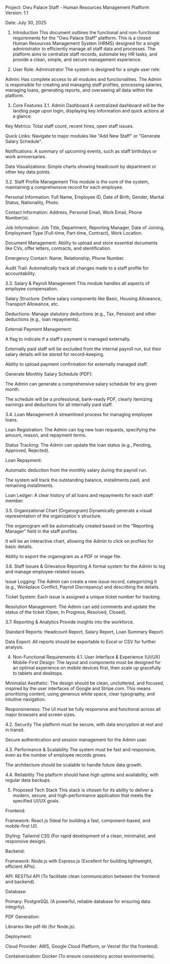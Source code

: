Project: Owu Palace Staff - Human Resources Management Platform
Version: 1.1

Date: July 30, 2025

1. Introduction
This document outlines the functional and non-functional requirements for the "Owu Palace Staff" platform. This is a closed Human Resources Management System (HRMS) designed for a single administrator to efficiently manage all staff data and processes. The platform aims to centralize staff records, automate key HR tasks, and provide a clean, simple, and secure management experience.

2. User Role: Administrator
The system is designed for a single user role:

Admin: Has complete access to all modules and functionalities. The Admin is responsible for creating and managing staff profiles, processing salaries, managing loans, generating reports, and overseeing all data within the platform.

3. Core Features
3.1. Admin Dashboard
A centralized dashboard will be the landing page upon login, displaying key information and quick actions at a glance.

Key Metrics: Total staff count, recent hires, open staff issues.

Quick Links: Navigate to major modules like "Add New Staff" or "Generate Salary Schedule".

Notifications: A summary of upcoming events, such as staff birthdays or work anniversaries.

Data Visualizations: Simple charts showing headcount by department or other key data points.

3.2. Staff Profile Management
This module is the core of the system, maintaining a comprehensive record for each employee.

Personal Information: Full Name, Employee ID, Date of Birth, Gender, Marital Status, Nationality, Photo.

Contact Information: Address, Personal Email, Work Email, Phone Number(s).

Job Information: Job Title, Department, Reporting Manager, Date of Joining, Employment Type (Full-time, Part-time, Contract), Work Location.

Document Management: Ability to upload and store essential documents like CVs, offer letters, contracts, and identification.

Emergency Contact: Name, Relationship, Phone Number.

Audit Trail: Automatically track all changes made to a staff profile for accountability.

3.3. Salary & Payroll Management
This module handles all aspects of employee compensation.

Salary Structure: Define salary components like Basic, Housing Allowance, Transport Allowance, etc.

Deductions: Manage statutory deductions (e.g., Tax, Pension) and other deductions (e.g., loan repayments).

External Payment Management:

A flag to indicate if a staff's payment is managed externally.

Externally paid staff will be excluded from the internal payroll run, but their salary details will be stored for record-keeping.

Ability to upload payment confirmation for externally managed staff.

Generate Monthly Salary Schedule (PDF):

The Admin can generate a comprehensive salary schedule for any given month.

The schedule will be a professional, bank-ready PDF, clearly itemizing earnings and deductions for all internally paid staff.

3.4. Loan Management
A streamlined process for managing employee loans.

Loan Registration: The Admin can log new loan requests, specifying the amount, reason, and repayment terms.

Status Tracking: The Admin can update the loan status (e.g., Pending, Approved, Rejected).

Loan Repayment:

Automatic deduction from the monthly salary during the payroll run.

The system will track the outstanding balance, installments paid, and remaining installments.

Loan Ledger: A clear history of all loans and repayments for each staff member.

3.5. Organizational Chart (Organogram)
Dynamically generate a visual representation of the organization's structure.

The organogram will be automatically created based on the "Reporting Manager" field in the staff profiles.

It will be an interactive chart, allowing the Admin to click on profiles for basic details.

Ability to export the organogram as a PDF or image file.

3.6. Staff Issues & Grievance Reporting
A formal system for the Admin to log and manage employee-related issues.

Issue Logging: The Admin can create a new issue record, categorizing it (e.g., Workplace Conflict, Payroll Discrepancy) and describing the details.

Ticket System: Each issue is assigned a unique ticket number for tracking.

Resolution Management: The Admin can add comments and update the status of the ticket (Open, In Progress, Resolved, Closed).

3.7. Reporting & Analytics
Provide insights into the workforce.

Standard Reports: Headcount Report, Salary Report, Loan Summary Report.

Data Export: All reports should be exportable to Excel or CSV for further analysis.

4. Non-Functional Requirements
4.1. User Interface & Experience (UI/UX)
Mobile-First Design: The layout and components must be designed for an optimal experience on mobile devices first, then scale up gracefully to tablets and desktops.

Minimalist Aesthetic: The design should be clean, uncluttered, and focused, inspired by the user interfaces of Google and Stripe.com. This means prioritizing content, using generous white space, clear typography, and intuitive navigation.

Responsiveness: The UI must be fully responsive and functional across all major browsers and screen sizes.

4.2. Security
The platform must be secure, with data encryption at rest and in transit.

Secure authentication and session management for the Admin user.

4.3. Performance & Scalability
The system must be fast and responsive, even as the number of employee records grows.

The architecture should be scalable to handle future data growth.

4.4. Reliability
The platform should have high uptime and availability, with regular data backups.

5. Proposed Tech Stack
This stack is chosen for its ability to deliver a modern, secure, and high-performance application that meets the specified UI/UX goals.

Frontend:

Framework: React.js (Ideal for building a fast, component-based, and mobile-first UI).

Styling: Tailwind CSS (For rapid development of a clean, minimalist, and responsive design).

Backend:

Framework: Node.js with Express.js (Excellent for building lightweight, efficient APIs).

API: RESTful API (To facilitate clean communication between the frontend and backend).

Database:

Primary: PostgreSQL (A powerful, reliable database for ensuring data integrity).

PDF Generation:

Libraries like pdf-lib (for Node.js).

Deployment:

Cloud Provider: AWS, Google Cloud Platform, or Vercel (for the frontend).

Containerization: Docker (To ensure consistency across environments).